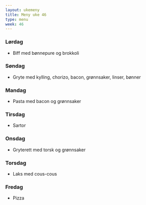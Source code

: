 ```yaml
---
layout: ukemeny
title: Meny uke 46
type: menu
week: 46
---
```


### Lørdag

- Biff med bønnepure og brokkoli

### Søndag

- Gryte med kylling, chorizo, bacon, grønnsaker, linser, bønner

### Mandag

- Pasta med bacon og grønnsaker

### Tirsdag

- Sartor

### Onsdag

- Gryterett med torsk og grønnsaker

### Torsdag

- Laks med cous-cous

### Fredag

- Pizza

